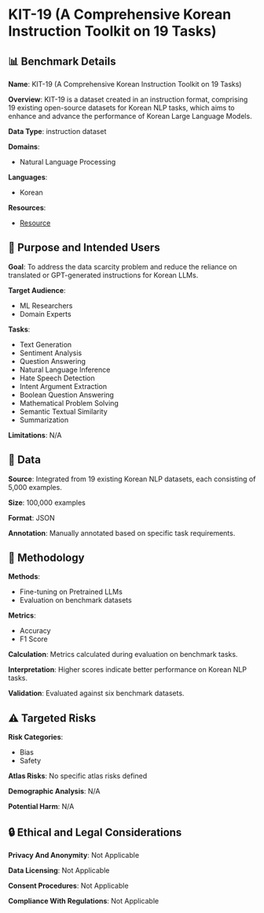 # KIT-19 (A Comprehensive Korean Instruction Toolkit on 19 Tasks)

## 📊 Benchmark Details

**Name**: KIT-19 (A Comprehensive Korean Instruction Toolkit on 19 Tasks)

**Overview**: KIT-19 is a dataset created in an instruction format, comprising 19 existing open-source datasets for Korean NLP tasks, which aims to enhance and advance the performance of Korean Large Language Models.

**Data Type**: instruction dataset

**Domains**:
- Natural Language Processing

**Languages**:
- Korean

**Resources**:
- [Resource](https://huggingface.co/datasets/snunlp/KIT-19-ToolKit-100000)

## 🎯 Purpose and Intended Users

**Goal**: To address the data scarcity problem and reduce the reliance on translated or GPT-generated instructions for Korean LLMs.

**Target Audience**:
- ML Researchers
- Domain Experts

**Tasks**:
- Text Generation
- Sentiment Analysis
- Question Answering
- Natural Language Inference
- Hate Speech Detection
- Intent Argument Extraction
- Boolean Question Answering
- Mathematical Problem Solving
- Semantic Textual Similarity
- Summarization

**Limitations**: N/A

## 💾 Data

**Source**: Integrated from 19 existing Korean NLP datasets, each consisting of 5,000 examples.

**Size**: 100,000 examples

**Format**: JSON

**Annotation**: Manually annotated based on specific task requirements.

## 🔬 Methodology

**Methods**:
- Fine-tuning on Pretrained LLMs
- Evaluation on benchmark datasets

**Metrics**:
- Accuracy
- F1 Score

**Calculation**: Metrics calculated during evaluation on benchmark tasks.

**Interpretation**: Higher scores indicate better performance on Korean NLP tasks.

**Validation**: Evaluated against six benchmark datasets.

## ⚠️ Targeted Risks

**Risk Categories**:
- Bias
- Safety

**Atlas Risks**:
No specific atlas risks defined

**Demographic Analysis**: N/A

**Potential Harm**: N/A

## 🔒 Ethical and Legal Considerations

**Privacy And Anonymity**: Not Applicable

**Data Licensing**: Not Applicable

**Consent Procedures**: Not Applicable

**Compliance With Regulations**: Not Applicable
